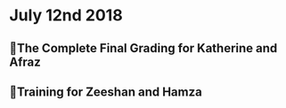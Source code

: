 # July 12nd 2018

## 💯The Complete Final Grading for Katherine and Afraz



## 🏫Training for Zeeshan and Hamza

